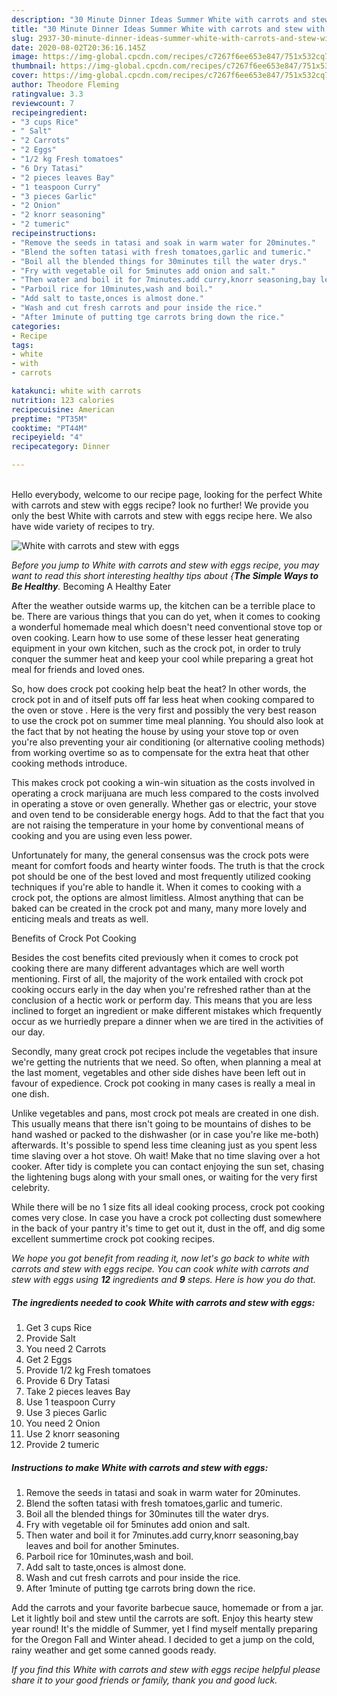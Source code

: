 ```yaml
---
description: "30 Minute Dinner Ideas Summer White with carrots and stew with eggs"
title: "30 Minute Dinner Ideas Summer White with carrots and stew with eggs"
slug: 2937-30-minute-dinner-ideas-summer-white-with-carrots-and-stew-with-eggs
date: 2020-08-02T20:36:16.145Z
image: https://img-global.cpcdn.com/recipes/c7267f6ee653e847/751x532cq70/white-with-carrots-and-stew-with-eggs-recipe-main-photo.jpg
thumbnail: https://img-global.cpcdn.com/recipes/c7267f6ee653e847/751x532cq70/white-with-carrots-and-stew-with-eggs-recipe-main-photo.jpg
cover: https://img-global.cpcdn.com/recipes/c7267f6ee653e847/751x532cq70/white-with-carrots-and-stew-with-eggs-recipe-main-photo.jpg
author: Theodore Fleming
ratingvalue: 3.3
reviewcount: 7
recipeingredient:
- "3 cups Rice"
- " Salt"
- "2 Carrots"
- "2 Eggs"
- "1/2 kg Fresh tomatoes"
- "6 Dry Tatasi"
- "2 pieces leaves Bay"
- "1 teaspoon Curry"
- "3 pieces Garlic"
- "2 Onion"
- "2 knorr seasoning"
- "2 tumeric"
recipeinstructions:
- "Remove the seeds in tatasi and soak in warm water for 20minutes."
- "Blend the soften tatasi with fresh tomatoes,garlic and tumeric."
- "Boil all the blended things for 30minutes till the water drys."
- "Fry with vegetable oil for 5minutes add onion and salt."
- "Then water and boil it for 7minutes.add curry,knorr seasoning,bay leaves and boil for another 5minutes."
- "Parboil rice for 10minutes,wash and boil."
- "Add salt to taste,onces is almost done."
- "Wash and cut fresh carrots and pour inside the rice."
- "After 1minute of putting tge carrots bring down the rice."
categories:
- Recipe
tags:
- white
- with
- carrots

katakunci: white with carrots 
nutrition: 123 calories
recipecuisine: American
preptime: "PT35M"
cooktime: "PT44M"
recipeyield: "4"
recipecategory: Dinner

---
```

<br>
Hello everybody, welcome to our recipe page, looking for the perfect White with carrots and stew with eggs recipe? look no further! We provide you only the best White with carrots and stew with eggs recipe here. We also have wide variety of recipes to try.
<br>


![White with carrots and stew with eggs](https://img-global.cpcdn.com/recipes/c7267f6ee653e847/751x532cq70/white-with-carrots-and-stew-with-eggs-recipe-main-photo.jpg)

<i>Before you jump to White with carrots and stew with eggs recipe, you may want to read this short interesting healthy tips about {<strong>The Simple Ways to Be Healthy</strong>.</i>
Becoming A Healthy Eater


After the weather outside warms up, the kitchen can be a terrible place to be. There are various things that you can do yet, when it comes to cooking a wonderful homemade meal which doesn't need conventional stove top or oven cooking. Learn how to use some of these lesser heat generating equipment in your own kitchen, such as the crock pot, in order to truly conquer the summer heat and keep your cool while preparing a great hot meal for friends and loved ones.

So, how does crock pot cooking help beat the heat? In other words, the crock pot in and of itself puts off far less heat when cooking compared to the oven or stove . Here is the very first and possibly the very best reason to use the crock pot on summer time meal planning. You should also look at the fact that by not heating the house by using your stove top or oven you're also preventing your air conditioning (or alternative cooling methods) from working overtime so as to compensate for the extra heat that other cooking methods introduce.

This makes crock pot cooking a win-win situation as the costs involved in operating a crock marijuana are much less compared to the costs involved in operating a stove or oven generally. Whether gas or electric, your stove and oven tend to be considerable energy hogs. Add to that the fact that you are not raising the temperature in your home by conventional means of cooking and you are using even less power.

Unfortunately for many, the general consensus was the crock pots were meant for comfort foods and hearty winter foods.  The truth is that the crock pot should be one of the best loved and most frequently utilized cooking techniques if you're able to handle it. When it comes to cooking with a crock pot, the options are almost limitless.  Almost anything that can be baked can be created in the crock pot and many, many more lovely and enticing meals and treats as well.

Benefits of Crock Pot Cooking

Besides the cost benefits cited previously when it comes to crock pot cooking there are many different advantages which are well worth mentioning. First of all, the majority of the work entailed with crock pot cooking occurs early in the day when you're refreshed rather than at the conclusion of a hectic work or perform day. This means that you are less inclined to forget an ingredient or make different mistakes which frequently occur as we hurriedly prepare a dinner when we are tired in the activities of our day.

Secondly, many great crock pot recipes include the vegetables that insure we're getting the nutrients that we need. So often, when planning a meal at the last moment, vegetables and other side dishes have been left out in favour of expedience. Crock pot cooking in many cases is really a meal in one dish.

 Unlike vegetables and pans, most crock pot meals are created in one dish. This usually means that there isn't going to be mountains of dishes to be hand washed or packed to the dishwasher (or in case you're like me-both) afterwards. It's possible to spend less time cleaning just as you spent less time slaving over a hot stove. Oh wait! Make that no time slaving over a hot cooker. After tidy is complete you can contact enjoying the sun set, chasing the lightening bugs along with your small ones, or waiting for the very first celebrity.

While there will be no 1 size fits all ideal cooking process, crock pot cooking comes very close. In case you have a crock pot collecting dust somewhere in the back of your pantry it's time to get out it, dust in the off, and dig some excellent summertime crock pot cooking recipes.


<i>We hope you got benefit from reading it, now let's go back to white with carrots and stew with eggs recipe. You can cook white with carrots and stew with eggs using <strong>12</strong> ingredients and <strong>9</strong> steps. Here is how you do that.
</i>

##### The ingredients needed to cook White with carrots and stew with eggs:

1. Get 3 cups Rice
1. Provide  Salt
1. You need 2 Carrots
1. Get 2 Eggs
1. Provide 1/2 kg Fresh tomatoes
1. Provide 6 Dry Tatasi
1. Take 2 pieces leaves Bay
1. Use 1 teaspoon Curry
1. Use 3 pieces Garlic
1. You need 2 Onion
1. Use 2 knorr seasoning
1. Provide 2 tumeric


##### Instructions to make White with carrots and stew with eggs:

1. Remove the seeds in tatasi and soak in warm water for 20minutes.
1. Blend the soften tatasi with fresh tomatoes,garlic and tumeric.
1. Boil all the blended things for 30minutes till the water drys.
1. Fry with vegetable oil for 5minutes add onion and salt.
1. Then water and boil it for 7minutes.add curry,knorr seasoning,bay leaves and boil for another 5minutes.
1. Parboil rice for 10minutes,wash and boil.
1. Add salt to taste,onces is almost done.
1. Wash and cut fresh carrots and pour inside the rice.
1. After 1minute of putting tge carrots bring down the rice.


Add the carrots and your favorite barbecue sauce, homemade or from a jar. Let it lightly boil and stew until the carrots are soft. Enjoy this hearty stew year round! It&#39;s the middle of Summer, yet I find myself mentally preparing for the Oregon Fall and Winter ahead. I decided to get a jump on the cold, rainy weather and get some canned goods ready. 

<i>If you find this White with carrots and stew with eggs recipe helpful please share it to your good friends or family, thank you and good luck.</i>
